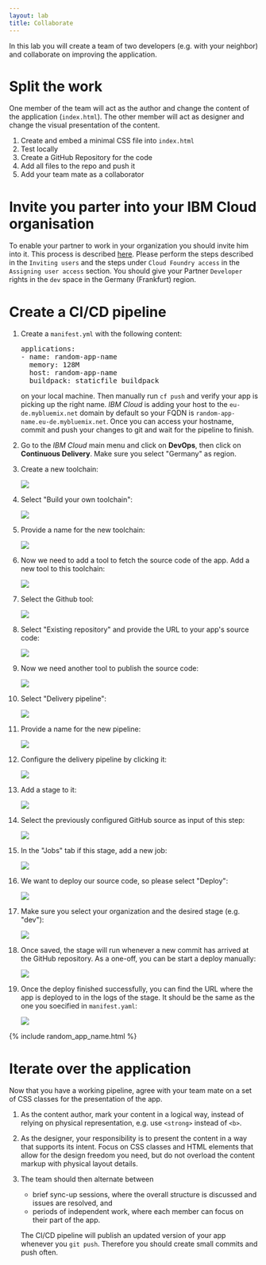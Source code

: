```yaml
---
layout: lab
title: Collaborate
---
```


In this lab you will create a team of two developers (e.g. with your neighbor) and collaborate on improving the application.

# Split the work

One member of the team will act as the author and change the content of the application (`index.html`). The other member will act as designer and change the visual presentation of the content.

1. Create and embed a minimal CSS file into `index.html`
1. Test locally
1. Create a GitHub Repository for the code
1. Add all files to the repo and push it
1. Add your team mate as a collaborator

# Invite you parter into your IBM Cloud organisation

To enable your partner to work in your organization you should invite him into it.
This process is described [here](https://console.bluemix.net/docs/iam/iamuserinv.html#iamuserinv).
Please perform the steps described in the `Inviting users` and the 
steps under `Cloud Foundry access` in the `Assigning user access` section. You should give your Partner `Developer` rights in the `dev` space in the Germany (Frankfurt) region.

# Create a CI/CD pipeline

1.  Create a `manifest.yml` with the following content:

    <pre>
    applications:
    - name: <span class="app_name">random-app-name</span>
      memory: 128M
      host: <span class="app_name">random-app-name</span>
      buildpack: staticfile_buildpack
    </pre>

    on your local machine. Then manually run `cf push` and verify your app is picking up the right name. _IBM Cloud_ is adding your host to the `eu-de.mybluemix.net` domain  by default so your FQDN is <code><span class="app_name">random-app-name</span>.eu-de.mybluemix.net</code>. Once you can access your hostname, commit and push your changes to git and wait for the pipeline to finish.

1.  Go to the _IBM Cloud_ main menu and click on **DevOps**, then click on **Continuous Delivery**. Make sure you select "Germany" as region.

1.  Create a new toolchain:

    ![](toolchain-01-create.png)

1.  Select "Build your own toolchain":

    ![](toolchain-02-byo.png)

1.  Provide a name for the new toolchain:

    ![](toolchain-03-byo-config.png)

1.  Now we need to add a tool to fetch the source code of the app. Add a new tool to this toolchain:

    ![](toolchain-04-add-tool.png)

1.  Select the Github tool:

    ![](toolchain-05-github.png)

1.  Select "Existing repository" and provide the URL to your app's source code:

    ![](toolchain-06-git-configure.png)

1.  Now we need another tool to publish the source code:

    ![](toolchain-07-add-tool.png)

1.  Select "Delivery pipeline":

    ![](toolchain-08-delivery-pipeline.png)

1.  Provide a name for the new pipeline:

    ![](toolchain-09-delivery-pipeline-name.png)

1.  Configure the delivery pipeline by clicking it:

    ![](toolchain-10-configure-pipeline.png)

1.  Add a stage to it:

    ![](toolchain-11-add-stage.png)

1.  Select the previously configured GitHub source as input of this step:

    ![](toolchain-12-stage-input.png)

1.  In the "Jobs" tab if this stage, add a new job:

    ![](toolchain-13-stage-add-job.png)

1.  We want to deploy our source code, so please select "Deploy":

    ![](toolchain-14-stage-deploy.png)

1.  Make sure you select your organization and the desired stage (e.g. "dev"):

    ![](toolchain-15-org-space.png)

1.  Once saved, the stage will run whenever a new commit has arrived at the GitHub repository. As a one-off, you can be start a deploy manually:

    ![](toolchain-16-stage-trigger.png)

1.  Once the deploy finished successfully, you can  find the URL where the app is deployed to in the logs of the stage. It should be the same as the one you soecified in `manifest.yaml`:

    ![](toolchain-17-logs.png)

{% include random_app_name.html %}

# Iterate over the application

Now that you have a working pipeline, agree with your team mate on a set of CSS classes for the presentation of the app.

1.  As the content author, mark your content in a logical way, instead of relying on physical representation, e.g. use `<strong>` instead of `<b>`.
1.  As the designer, your responsibility is to present the content in a way that supports its intent. Focus on CSS classes and HTML elements that allow for the design freedom you need, but do not overload the content markup with physical layout details.
1.  The team should then alternate between

    - brief sync-up sessions, where the overall structure is discussed and issues are resolved, and
    - periods of independent work, where each member can focus on their part of the app.

    The CI/CD pipeline will publish an updated version of your app whenever you `git push`. Therefore you should create small commits and push often.
